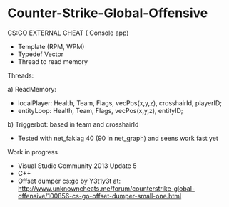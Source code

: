 # Counter-Strike-Global-Offensive

CS:GO EXTERNAL CHEAT ( Console app)

* Template (RPM, WPM)
* Typedef Vector
* Thread to read memory


Threads:

a) ReadMemory:  
* localPlayer: Health, Team, Flags, vecPos(x,y,z), crosshairId, playerID;
* entityLoop: Health, Team, Flags, vecPos(x,y,z), entityID;

b) Triggerbot:  based in team and crosshairId
* Tested with net_faklag 40 (90 in net_graph) and seens work fast yet


Work in progress

* Visual Studio Community 2013 Update 5
* C++
* Offset dumper cs:go by Y3t1y3t at: http://www.unknowncheats.me/forum/counterstrike-global-offensive/100856-cs-go-offset-dumper-small-one.html
